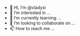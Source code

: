 - 👋 Hi, I’m @vladyxi
- 👀 I’m interested in ...
- 🌱 I’m currently learning ...
- 💞️ I’m looking to collaborate on ...
- 📫 How to reach me ...

<!---
vladyxi/vladyxi is a ✨ special ✨ repository because its `README.md` (this file) appears on your GitHub profile.
You can click the Preview link to take a look at your changes.
--->
